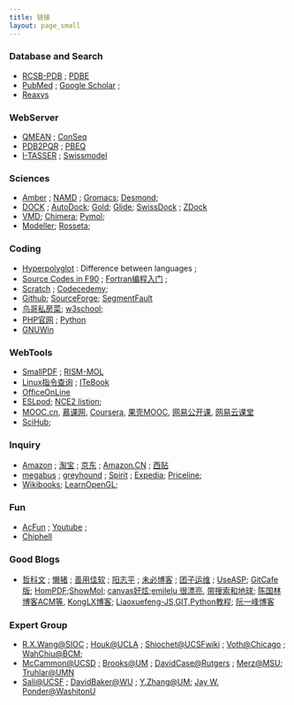 ```yaml
---
title: 链接
layout: page_small
---
```


### Database and Search
- [RCSB-PDB](http://www.rcsb.org/pdb/home/home.do) ; [PDBE](http://www.ebi.ac.uk/pdbe/)
- [PubMed](http://www.ncbi.nlm.nih.gov/pubmed/) ; [Google Scholar](https://scholar.google.com/) ; 
- [Reaxys](https://www.reaxys.com/reaxys/session.do)

### WebServer
- [QMEAN](http://swissmodel.expasy.org/qmean/cgi/index.cgi) ;  [ConSeq](http://conseq.tau.ac.il/)
- [PDB2PQR](http://nbcr-222.ucsd.edu/pdb2pqr_2.0.0/) ; [PBEQ](http://www.charmm-gui.org/?doc=input/pbeqsolver)
- [I-TASSER](http://zhanglab.ccmb.med.umich.edu/I-TASSER/) ; [Swissmodel](http://swissmodel.expasy.org/)

### Sciences
- [Amber](http://ambermd.org/) ; [NAMD](http://www.ks.uiuc.edu/Research/namd/) ; [Gromacs](http://www.gromacs.org/); [Desmond](https://www.deshawresearch.com/resources_desmond.html);
- [DOCK](http://dock.compbio.ucsf.edu/) ; [AutoDock](http://autodock.scripps.edu/); [Gold](http://www.ccdc.cam.ac.uk/Solutions/GoldSuite/Pages/GOLD.aspx); [Glide](http://www.schrodinger.com/Glide); [SwissDock](http://www.swissdock.ch/) ; [ZDock](http://zdock.umassmed.edu/)
- [VMD](http://www.ks.uiuc.edu/Research/vmd/); [Chimera](http://www.cgl.ucsf.edu/chimera/); [Pymol](http://www.pymolwiki.org/index.php/Main_Page); 
- [Modeller](https://salilab.org/modeller/); [Rosseta](https://www.rosettacommons.org/software/servers);

### Coding
- [Hyperpolyglot](http://hyperpolyglot.org/) : Difference between languages ; 
- [Source Codes in F90](http://people.sc.fsu.edu/~jburkardt/f_src/f_src.html) ; [Fortran编程入门](http://micro.ustc.edu.cn/Fortran/ZJDing/) ;
- [Scratch](https://scratch.mit.edu/) ; [Codecedemy](http://www.codecademy.com/);
- [Github](https://github.com); [SourceForge](http://sourceforge.net/); [SegmentFault](http://segmentfault.com/)
- [鸟哥私房菜](http://linux.vbird.org/); [w3school](http://www.w3school.com.cn/);
- [PHP官网](http://php.net/) ; [Python](https://www.python.org/)
- [GNUWin](http://gnuwin32.sourceforge.net/)

### WebTools
- [SmallPDF](http://smallpdf.com/cn/) ; [RISM-MOL](https://compchemmpi.wikispaces.com/RISM-MOL)
- [Linux指令查询](http://man.linuxde.net/) ; [ITeBook](http://it-ebooks.info/)
- [OfficeOnLine](https://office.live.com/start/default.aspx)
- [ESLpod](https://www.eslpod.com/website/index_new.html); [NCE2 listion](http://www.hjenglish.com/nce/xingainian2/); 
- [MOOC.cn](http://www.mooc.cn/), [慕课网](http://www.imooc.com/), [Coursera](https://www.coursera.org/), [果壳MOOC](http://mooc.guokr.com/), [网易公开课](http://open.163.com/), [网易云课堂](http://study.163.com/)
- [SciHub](http://sci-hub.org/); 

### Inquiry
- [Amazon](http://www.amazon.com/) ; [淘宝](http://www.taobao.com/) ; [京东](http://www.jd.com/) ; [Amazon.CN](http://www.amazon.cn/) ; [西贴](http://www.xitie.com/)
- [megabus](http://us.megabus.com/) ; [greyhound](https://greyhound.com/) ; [Spirit](http://www.spirit.com/Default.aspx) ; [Expedia](http://www.expedia.com/); [Priceline](http://www.priceline.com/);  
- [Wikibooks](https://en.wikibooks.org/wiki/Main_Page); [LearnOpenGL](http://learnopengl.com/); 

### Fun
- [AcFun](http://www.acfun.tv/) ; [Youtube](https://www.youtube.com/) ;
- [Chiphell](http://www.chiphell.com/forum.php)

### Good Blogs
- [哲科文](http://jerkwin.github.io/) ; [懒猪](../about/log.html) ; [善用佳软](http://xbeta.info/)  ; [阳志平](http://www.yangzhiping.com/) ; [未必博客](http://cangzhang.github.io/) ; [团子运维](http://kodango.com/) ; [UseASP](http://blog.useasp.net/default.aspx); [GitCafe版](http://platinhom.gitcafe.io/); [HomPDF](http://platinhom.github.io/HomPDF);[ShowMol](http://platinhom.github.io/ShowMol); [canvas好炫](http://darksc.xyz/);[emilelu 很漂亮](http://emilelu.com/), [带搜索和地球](http://codewu.com/); [陈国林博客ACM等](http://blog.csdn.net/chenguolinblog/article/category/1849661), [KongLX博客](http://lingxiankong.github.io/); [Liaoxuefeng-JS,GIT,Python教程](http://www.liaoxuefeng.com/); [阮一峰博客](http://www.ruanyifeng.com/home.html)

### Expert Group
- [R.X.Wang@SIOC](http://www.sioc-ccbg.ac.cn/) ; [Houk@UCLA](http://www.chem.ucla.edu/houk/index.html) ; [Shiochet@UCSF](http://www.bkslab.org/index.php)[wiki](http://wiki.bkslab.org/index.php/Main_Page) ; [Voth@Chicago](https://vothgroup.uchicago.edu/) ; [WahChiu@BCM](https://www.bcm.edu/research/labs/wah-chiu);
- [McCammon@UCSD](http://mccammon.ucsd.edu/) ; [Brooks@UM](http://brooks.chem.lsa.umich.edu/) ; [DavidCase@Rutgers](http://casegroup.rutgers.edu/) ; [Merz@MSU](http://www.merzgroup.org/); [Truhlar@UMN](http://comp.chem.umn.edu/truhlar/index.htm)
- [Sali@UCSF](http://salilab.org/index.html) ; [DavidBaker@WU](http://www.bakerlab.org/) ; [Y.Zhang@UM](http://zhanglab.ccmb.med.umich.edu/); [Jay W. Ponder@WashitonU](http://dasher.wustl.edu/)


